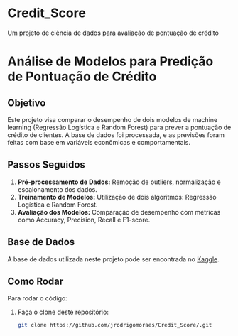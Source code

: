 # Credit_Score
Um projeto de ciência de dados para avaliação de pontuação de crédito


# Análise de Modelos para Predição de Pontuação de Crédito

## Objetivo
Este projeto visa comparar o desempenho de dois modelos de machine learning (Regressão Logística e Random Forest) para prever a pontuação de crédito de clientes. A base de dados foi processada, e as previsões foram feitas com base em variáveis econômicas e comportamentais.

## Passos Seguidos
1. **Pré-processamento de Dados:** Remoção de outliers, normalização e escalonamento dos dados.
2. **Treinamento de Modelos:** Utilização de dois algoritmos: Regressão Logística e Random Forest.
3. **Avaliação dos Modelos:** Comparação de desempenho com métricas como Accuracy, Precision, Recall e F1-score.

## Base de Dados
A base de dados utilizada neste projeto pode ser encontrada no [Kaggle](https://www.kaggle.com/datasets/parisrohan/credit-score-classification).

## Como Rodar
Para rodar o código:
1. Faça o clone deste repositório:
   ```bash
   git clone https://github.com/jrodrigomoraes/Credit_Score/.git
